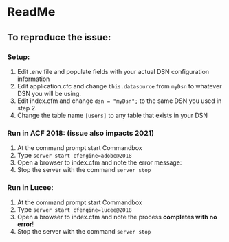 # ReadMe

## To reproduce the issue:

### Setup:
1. Edit .env file and populate fields with your actual DSN configuration information
2. Edit application.cfc and change `this.datasource` from `myDsn` to whatever DSN you will be using.
3. Edit index.cfm and change `dsn = "myDsn";` to the same DSN you used in step 2.
4. Change the table name `[users]` to any table that exists in your DSN

### Run in ACF 2018: (issue also impacts 2021)
1. At the command prompt start Commandbox
2. Type `server start cfengine=adobe@2018`
3. Open a browser to index.cfm and note the error message:
4. Stop the server with the command `server stop`

### Run in Lucee:
1. At the command prompt start Commandbox
2. Type `server start cfengine=lucee@2018`
3. Open a browser to index.cfm and note the process **completes with no error**!
4. Stop the server with the command `server stop`
